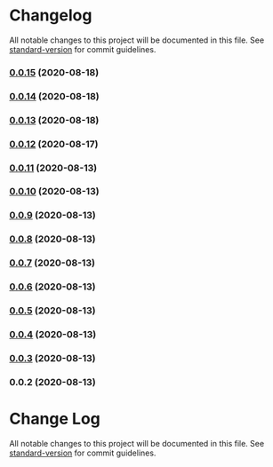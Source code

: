 # Changelog

All notable changes to this project will be documented in this file. See [standard-version](https://github.com/conventional-changelog/standard-version) for commit guidelines.

### [0.0.15](https://github.com/boyko/borica-node-utils/compare/v0.0.14...v0.0.15) (2020-08-18)

### [0.0.14](https://github.com/boyko/borica-node-utils/compare/v0.0.13...v0.0.14) (2020-08-18)

### [0.0.13](https://github.com/boyko/borica-node-utils/compare/v0.0.12...v0.0.13) (2020-08-18)

### [0.0.12](https://github.com/boyko/borica-node-utils/compare/v0.0.11...v0.0.12) (2020-08-17)

### [0.0.11](https://github.com/boyko/borica-node-utils/compare/v0.0.10...v0.0.11) (2020-08-13)

### [0.0.10](https://github.com/boyko/borica-node-utils/compare/v0.0.9...v0.0.10) (2020-08-13)

### [0.0.9](https://github.com/boyko/borica-node-utils/compare/v0.0.8...v0.0.9) (2020-08-13)

### [0.0.8](https://github.com/boyko/borica-node-utils/compare/v0.0.7...v0.0.8) (2020-08-13)

### [0.0.7](https://github.com/boyko/borica-node-utils/compare/v0.0.6...v0.0.7) (2020-08-13)

### [0.0.6](https://github.com/boyko/borica-node-utils/compare/v0.0.5...v0.0.6) (2020-08-13)

### [0.0.5](https://github.com/boyko/borica-node-utils/compare/v0.0.4...v0.0.5) (2020-08-13)

### [0.0.4](https://github.com/boyko/borica-node-utils/compare/v0.0.3...v0.0.4) (2020-08-13)

### [0.0.3](https://github.com/boyko/borica-node-utils/compare/v0.0.2...v0.0.3) (2020-08-13)

### 0.0.2 (2020-08-13)

# Change Log

All notable changes to this project will be documented in this file. See [standard-version](https://github.com/conventional-changelog/standard-version) for commit guidelines.
